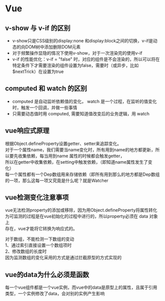 # Vue

## v-show 与 v-if 的区别

+ v-show只是CSS级别的display:none 和display:block之间的切换，v-if是动态的向DOM树中添加删除DOM元素
+ 对于频繁操作显隐的情况下使用v-show，对于一次渲染完的使用v-if
+ v-if 的性能优化：v-if = "false" 时，对应的组件是不会渲染的，所以可以将在特定条件下才需要渲染的组件设置为false，需要时（或异步，比如$nextTrick）在设置为true

## computed 和 watch 的区别

+ computed 是自动监听依赖值的变化， watch 是一个过程，在监听的值变化时，触发一个回调，并做一些事情
+ 只需要动态值时用 computed, 需要知道值改变后的业务逻辑，用 watch

## vue响应式原理

根据Object.defineProperty设置getter、setter来追踪变化。   
对于一个属性name，我们需要当name变化时，所有用到name的地方都更新，所以要先收集依赖，每当用到name 属性的时候都会触发getter，   
所以在getter中收集依赖，在setting中触发依赖，（即知道name属性发生了变化）   
每一个属性都有一个Dep数组用来存储依赖（即所有用到那么的地方都是Dep数组的一项，那么这每一项又究竟是什么呢？就是Watcher   

## vue检测变化注意事项

vue无法检测property的添加或移除，因为用Object.defineProperty将属性转化为可监测的过程是在vue初始化的过程中进行的，所以property必须在 data 对象上   
存在，vue才能将它转换为响应式的。

对于数组，不能检测一下数组的变动   
1、通过索引直接设置一个数组项时  
2、修改数组的长度时   
因为监测数组的变化采用的方式是通过拦截原型的方式实现的

## vue的data为什么必须是函数

每一个vue组件都是一个vue实例，而vue中的data是原型上的属性，且属于引用类型，一个实例修改了data，会对别的实例产生影响